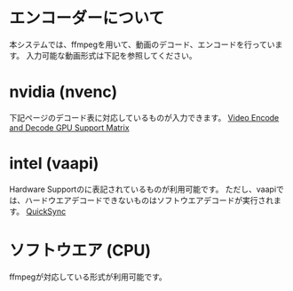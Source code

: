 # エンコーダーについて
本システムでは、ffmpegを用いて、動画のデコード、エンコードを行っています。
入力可能な動画形式は下記を参照してください。
# nvidia (nvenc)
下記ページのデコード表に対応しているものが入力できます。
[Video Encode and Decode GPU Support Matrix](https://developer.nvidia.com/video-encode-and-decode-gpu-support-matrix-new)
# intel (vaapi)
Hardware Supportのに表記されているものが利用可能です。
ただし、vaapiでは、ハードウエアデコードできないものはソフトウエアデコードが実行されます。
[QuickSync](https://trac.ffmpeg.org/wiki/Hardware/QuickSync)
# ソフトウエア (CPU)
ffmpegが対応している形式が利用可能です。